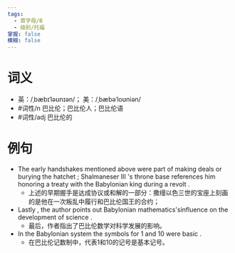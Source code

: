 ```yaml
---
tags:
  - 首字母/B
  - 级别/托福
掌握: false
模糊: false
---
```

# 词义
- 英：/ˌbæbɪˈləʊnɪən/； 美：/ˌbæbəˈloʊniən/
- #词性/n  巴比伦；巴比伦人；巴比伦语
- #词性/adj   巴比伦的
# 例句
- The early handshakes mentioned above were part of making deals or burying the hatchet ; Shalmaneser III 's throne base references him honoring a treaty with the Babylonian king during a revolt .
	- 上述的早期握手是达成协议或和解的一部分：撒缦以色三世的宝座上刻画的是他在一次叛乱中履行和巴比伦国王的合约；
- Lastly , the author points out Babylonian mathematics'sinfluence on the development of science .
	- 最后，作者指出了巴比伦数学对科学发展的影响。
- In the Babylonian system the symbols for 1 and 10 were basic .
	- 在巴比伦记数制中，代表1和10的记号是基本记号。
